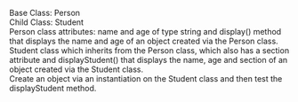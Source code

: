 Base Class: Person <br>
Child Class: Student <br>
Person class attributes: name and age of type string and display() method that displays the name and age of an object created via the Person class. <br>
Student class which inherits from the Person class, which also has a section attribute and displayStudent() that displays the name, age and section of an object created via the Student class. <br>
Create an object via an instantiation on the Student class and then test the displayStudent method.
